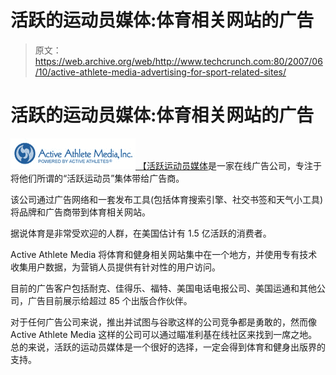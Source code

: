 # 活跃的运动员媒体:体育相关网站的广告

> 原文：<https://web.archive.org/web/http://www.techcrunch.com:80/2007/06/10/active-athlete-media-advertising-for-sport-related-sites/>

# 活跃的运动员媒体:体育相关网站的广告

[![aam.jpg](img/8f8f3826a7c1a81e3a225fba55db300b.png) ](https://web.archive.org/web/20220119231628/http://www.activeathletemedia.com/) [【活跃运动员媒体](https://web.archive.org/web/20220119231628/http://www.activeathletemedia.com/)是一家在线广告公司，专注于将他们所谓的“活跃运动员”集体带给广告商。

该公司通过广告网络和一套发布工具(包括体育搜索引擎、社交书签和天气小工具)将品牌和广告商带到体育相关网站。

据说体育是非常受欢迎的人群，在美国估计有 1.5 亿活跃的消费者。

Active Athlete Media 将体育和健身相关网站集中在一个地方，并使用专有技术收集用户数据，为营销人员提供有针对性的用户访问。

目前的广告客户包括耐克、佳得乐、福特、美国电话电报公司、美国运通和其他公司，广告目前展示给超过 85 个出版合作伙伴。

对于任何广告公司来说，推出并试图与谷歌这样的公司竞争都是勇敢的，然而像 Active Athlete Media 这样的公司可以通过瞄准利基在线社区来找到一席之地。总的来说，活跃的运动员媒体是一个很好的选择，一定会得到体育和健身出版界的支持。
